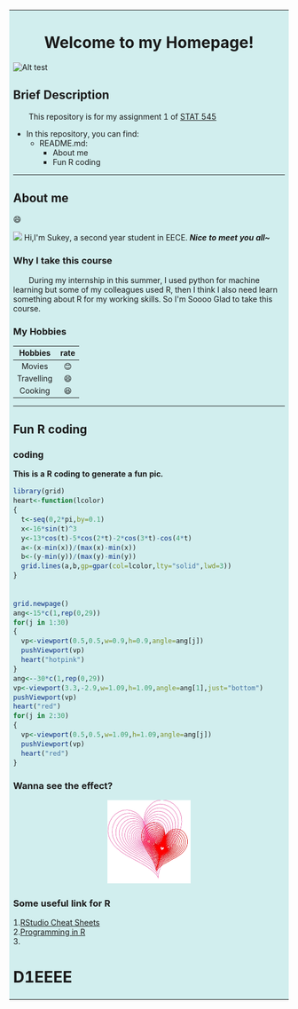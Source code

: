 <table><tr><td bgcolor=#D1EEEE>

<div align=center><h1> Welcome to my Homepage!</h1></div>

![Alt test](http://wallpoper.com/images/00/43/82/36/cute-kitten_00438236.jpg)
## Brief Description 
&emsp;&emsp;This repository is for my assignment 1 of [STAT 545](http://stat545.com/Classroom/)
  
- In this repository, you can find:
  * README.md:
    + About me
    + Fun R coding
  
  
---
## About me
:smile:

![](http://qq.yh31.com/tp/zjbq/201809041638292333.gif)  Hi,I'm Sukey, a second year student in EECE. ***Nice to meet you all~***

### Why I take this course
<div style="text-align: left">  
&emsp;&emsp;During my internship in this summer, I used python for machine learning but some of my colleagues used R, then I think I also need learn something about R for my working skills. So I'm Soooo Glad to take this course.
</div>

### My Hobbies

|    **Hobbies**    |  **rate**  |
|:---:|:---:|
| Movies            | :blush:    |
| Travelling        | :smile:    |
| Cooking           | :laughing: |


---



## Fun R coding
### coding

**This is a R coding to generate a fun pic.**
```R
library(grid)
heart<-function(lcolor)
{
  t<-seq(0,2*pi,by=0.1)
  x<-16*sin(t)^3
  y<-13*cos(t)-5*cos(2*t)-2*cos(3*t)-cos(4*t)
  a<-(x-min(x))/(max(x)-min(x))
  b<-(y-min(y))/(max(y)-min(y))
  grid.lines(a,b,gp=gpar(col=lcolor,lty="solid",lwd=3))
}


grid.newpage()
ang<-15*c(1,rep(0,29))
for(j in 1:30)
{
  vp<-viewport(0.5,0.5,w=0.9,h=0.9,angle=ang[j])
  pushViewport(vp)
  heart("hotpink")
}
ang<--30*c(1,rep(0,29))
vp<-viewport(3.3,-2.9,w=1.09,h=1.09,angle=ang[1],just="bottom")
pushViewport(vp)
heart("red")
for(j in 2:30)
{
  vp<-viewport(0.5,0.5,w=1.09,h=1.09,angle=ang[j])
  pushViewport(vp)
  heart("red")
}
```
### Wanna see the effect?
<div align=center><img width="150" height="150" src="Rplot.jpeg"/></div>


### Some useful link for R
1.[RStudio Cheat Sheets](https://www.rstudio.com/resources/cheatsheets/)  
2.[Programming in R](http://manuals.bioinformatics.ucr.edu/home/programming-in-r)  
3.

# D1EEEE</td></tr></table>
